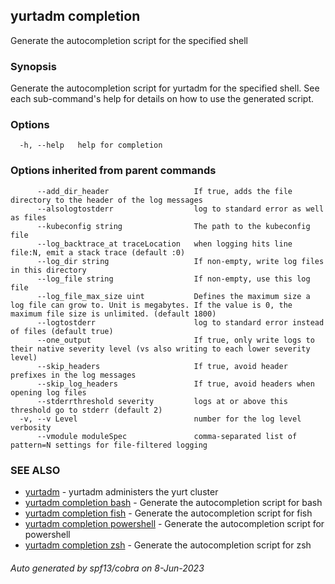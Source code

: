 ## yurtadm completion

Generate the autocompletion script for the specified shell

### Synopsis

Generate the autocompletion script for yurtadm for the specified shell.
See each sub-command's help for details on how to use the generated script.


### Options

```
  -h, --help   help for completion
```

### Options inherited from parent commands

```
      --add_dir_header                   If true, adds the file directory to the header of the log messages
      --alsologtostderr                  log to standard error as well as files
      --kubeconfig string                The path to the kubeconfig file
      --log_backtrace_at traceLocation   when logging hits line file:N, emit a stack trace (default :0)
      --log_dir string                   If non-empty, write log files in this directory
      --log_file string                  If non-empty, use this log file
      --log_file_max_size uint           Defines the maximum size a log file can grow to. Unit is megabytes. If the value is 0, the maximum file size is unlimited. (default 1800)
      --logtostderr                      log to standard error instead of files (default true)
      --one_output                       If true, only write logs to their native severity level (vs also writing to each lower severity level)
      --skip_headers                     If true, avoid header prefixes in the log messages
      --skip_log_headers                 If true, avoid headers when opening log files
      --stderrthreshold severity         logs at or above this threshold go to stderr (default 2)
  -v, --v Level                          number for the log level verbosity
      --vmodule moduleSpec               comma-separated list of pattern=N settings for file-filtered logging
```

### SEE ALSO

* [yurtadm](yurtadm.md)	 - yurtadm administers the yurt cluster
* [yurtadm completion bash](yurtadm_completion_bash.md)	 - Generate the autocompletion script for bash
* [yurtadm completion fish](yurtadm_completion_fish.md)	 - Generate the autocompletion script for fish
* [yurtadm completion powershell](yurtadm_completion_powershell.md)	 - Generate the autocompletion script for powershell
* [yurtadm completion zsh](yurtadm_completion_zsh.md)	 - Generate the autocompletion script for zsh

###### Auto generated by spf13/cobra on 8-Jun-2023
